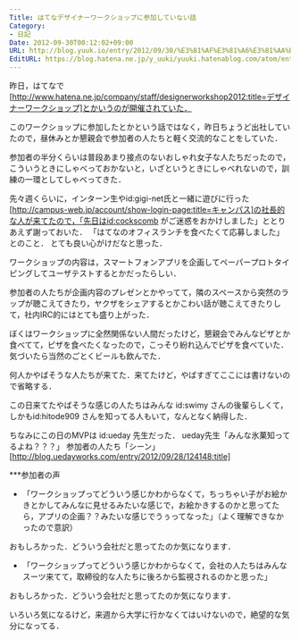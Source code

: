 ```yaml
---
Title: はてなデザイナーワークショップに参加していない話
Category:
- 日記
Date: 2012-09-30T00:12:02+09:00
URL: http://blog.yuuk.io/entry/2012/09/30/%E3%81%AF%E3%81%A6%E3%81%AA%E3%83%87%E3%82%B6%E3%82%A4%E3%83%8A%E3%83%BC%E3%83%AF%E3%83%BC%E3%82%AF%E3%82%B7%E3%83%A7%E3%83%83%E3%83%97%E3%81%AB%E5%8F%82%E5%8A%A0%E3%81%97%E3%81%A6%E3%81%84%E3%81%AA
EditURL: https://blog.hatena.ne.jp/y_uuki/yuuki.hatenablog.com/atom/entry/12704591929890851378
---
```


昨日，はてなで [http://www.hatena.ne.jp/company/staff/designerworkshop2012:title=デザイナーワークショップ]とかいうのが開催されていた．

このワークショップに参加したとかという話ではなく，昨日ちょうど出社していたので，昼休みとか懇親会で参加者の人たちと軽く交流的なことをしていた．

参加者の半分くらいは普段あまり接点のないおしゃれ女子な人たちだったので，こういうときにしゃべっておかないと，いざというときにしゃべれないので，訓練の一環としてしゃべってきた．

先々週くらいに，インターン生やid:gigi-net氏と一緒に遊びに行った[http://campus-web.jp/account/show-login-page:title=キャンパス]の社長的な人が来てたので，「先日はid:cockscomb がご迷惑をおかけしました」ととりあえず謝っておいた．
「はてなのオフィスランチを食べたくて応募しました」とのこと．
とても良い心がけだなと思った．

ワークショップの内容は，スマートフォンアプリを企画してペーパープロトタイピングしてユーザテストするとかだったらしい．

参加者の人たちが企画内容のプレゼンとかやってて，隣のスペースから突然のラップが聴こえてきたり，ヤクザをシェアするとかこわい話が聴こえてきたりして，社内IRC的にはとても盛り上がった．

ぼくはワークショップに全然関係ない人間だったけど，懇親会でみんなピザとか食べてて，ピザを食べたくなったので，こっそり紛れ込んでピザを食べていた．
気づいたら当然のごとくビールも飲んでた．

何人かやばそうな人たちが来てた．来てたけど，やばすぎてここには書けないので省略する．

この日来てたやばそうな感じの人たちはみんな id:swimy さんの後輩らしくて，しかもid:hitode909 さんを知ってる人もいて，なんとなく納得した．

ちなみにこの日のMVPは id:ueday 先生だった．
ueday先生「みんな氷菓知ってるよね？？？」
参加者の人たち「シーン」
[http://blog.uedayworks.com/entry/2012/09/28/124148:title]

***参加者の声
- 「ワークショップってどういう感じかわからなくて，ちっちゃい子がお絵かきとかしてみんなに見せるみたいな感じで，お絵かきするのかと思ってたら，アプリの企画？？みたいな感じでうぅってなった」（よく理解できなかったので意訳）

おもしろかった．どういう会社だと思ってたのか気になります．

- 「ワークショップってどういう感じかわからなくて，会社の人たちはみんなスーツ来てて，取締役的な人たちに後ろから監視されるのかと思った」

おもしろかった．どういう会社だと思ってたのか気になります．



いろいろ気になるけど，来週から大学に行かなくてはいけないので，絶望的な気分になってる．
